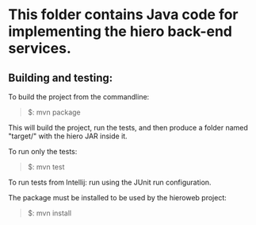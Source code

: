 # This folder contains Java code for implementing the hiero back-end services.

## Building and testing:

To build the project from the commandline:

> $: mvn package

This will build the project, run the tests, and then produce a folder
named "target/" with the hiero JAR inside it.

To run only the tests:

> $: mvn test

To run tests from Intellij: run using the JUnit run configuration.

The package must be installed to be used by the hieroweb project:

> $: mvn install
